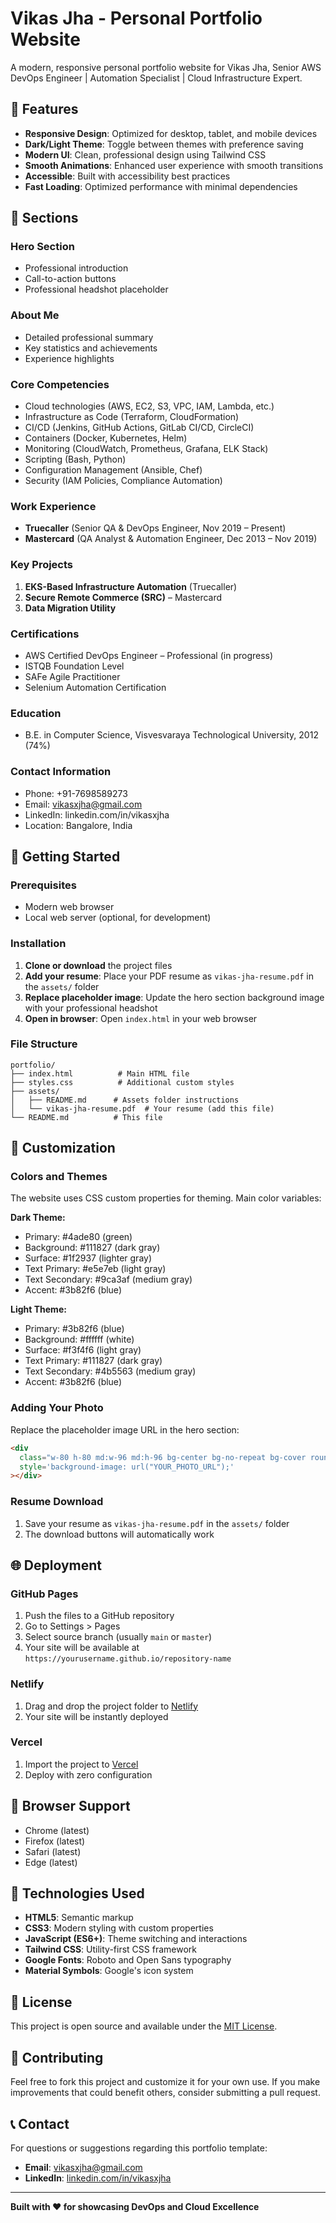 # Vikas Jha - Personal Portfolio Website

A modern, responsive personal portfolio website for Vikas Jha, Senior AWS DevOps Engineer | Automation Specialist | Cloud Infrastructure Expert.

## 🌟 Features

- **Responsive Design**: Optimized for desktop, tablet, and mobile devices
- **Dark/Light Theme**: Toggle between themes with preference saving
- **Modern UI**: Clean, professional design using Tailwind CSS
- **Smooth Animations**: Enhanced user experience with smooth transitions
- **Accessible**: Built with accessibility best practices
- **Fast Loading**: Optimized performance with minimal dependencies

## 📱 Sections

### Hero Section

- Professional introduction
- Call-to-action buttons
- Professional headshot placeholder

### About Me

- Detailed professional summary
- Key statistics and achievements
- Experience highlights

### Core Competencies

- Cloud technologies (AWS, EC2, S3, VPC, IAM, Lambda, etc.)
- Infrastructure as Code (Terraform, CloudFormation)
- CI/CD (Jenkins, GitHub Actions, GitLab CI/CD, CircleCI)
- Containers (Docker, Kubernetes, Helm)
- Monitoring (CloudWatch, Prometheus, Grafana, ELK Stack)
- Scripting (Bash, Python)
- Configuration Management (Ansible, Chef)
- Security (IAM Policies, Compliance Automation)

### Work Experience

- **Truecaller** (Senior QA & DevOps Engineer, Nov 2019 – Present)
- **Mastercard** (QA Analyst & Automation Engineer, Dec 2013 – Nov 2019)

### Key Projects

1. **EKS-Based Infrastructure Automation** (Truecaller)
2. **Secure Remote Commerce (SRC)** – Mastercard
3. **Data Migration Utility**

### Certifications

- AWS Certified DevOps Engineer – Professional (in progress)
- ISTQB Foundation Level
- SAFe Agile Practitioner
- Selenium Automation Certification

### Education

- B.E. in Computer Science, Visvesvaraya Technological University, 2012 (74%)

### Contact Information

- Phone: +91-7698589273
- Email: vikasxjha@gmail.com
- LinkedIn: linkedin.com/in/vikasxjha
- Location: Bangalore, India

## 🚀 Getting Started

### Prerequisites

- Modern web browser
- Local web server (optional, for development)

### Installation

1. **Clone or download** the project files
2. **Add your resume**: Place your PDF resume as `vikas-jha-resume.pdf` in the `assets/` folder
3. **Replace placeholder image**: Update the hero section background image with your professional headshot
4. **Open in browser**: Open `index.html` in your web browser

### File Structure

```
portfolio/
├── index.html          # Main HTML file
├── styles.css          # Additional custom styles
├── assets/
│   ├── README.md      # Assets folder instructions
│   └── vikas-jha-resume.pdf  # Your resume (add this file)
└── README.md          # This file
```

## 🎨 Customization

### Colors and Themes

The website uses CSS custom properties for theming. Main color variables:

**Dark Theme:**

- Primary: #4ade80 (green)
- Background: #111827 (dark gray)
- Surface: #1f2937 (lighter gray)
- Text Primary: #e5e7eb (light gray)
- Text Secondary: #9ca3af (medium gray)
- Accent: #3b82f6 (blue)

**Light Theme:**

- Primary: #3b82f6 (blue)
- Background: #ffffff (white)
- Surface: #f3f4f6 (light gray)
- Text Primary: #111827 (dark gray)
- Text Secondary: #4b5563 (medium gray)
- Accent: #3b82f6 (blue)

### Adding Your Photo

Replace the placeholder image URL in the hero section:

```html
<div
  class="w-80 h-80 md:w-96 md:h-96 bg-center bg-no-repeat bg-cover rounded-full border-4 border-gray-200 dark:border-gray-800 shadow-2xl transition-colors duration-300"
  style='background-image: url("YOUR_PHOTO_URL");'
></div>
```

### Resume Download

1. Save your resume as `vikas-jha-resume.pdf` in the `assets/` folder
2. The download buttons will automatically work

## 🌐 Deployment

### GitHub Pages

1. Push the files to a GitHub repository
2. Go to Settings > Pages
3. Select source branch (usually `main` or `master`)
4. Your site will be available at `https://yourusername.github.io/repository-name`

### Netlify

1. Drag and drop the project folder to [Netlify](https://netlify.com)
2. Your site will be instantly deployed

### Vercel

1. Import the project to [Vercel](https://vercel.com)
2. Deploy with zero configuration

## 📱 Browser Support

- Chrome (latest)
- Firefox (latest)
- Safari (latest)
- Edge (latest)

## 🔧 Technologies Used

- **HTML5**: Semantic markup
- **CSS3**: Modern styling with custom properties
- **JavaScript (ES6+)**: Theme switching and interactions
- **Tailwind CSS**: Utility-first CSS framework
- **Google Fonts**: Roboto and Open Sans typography
- **Material Symbols**: Google's icon system

## 📄 License

This project is open source and available under the [MIT License](LICENSE).

## 🤝 Contributing

Feel free to fork this project and customize it for your own use. If you make improvements that could benefit others, consider submitting a pull request.

## 📞 Contact

For questions or suggestions regarding this portfolio template:

- **Email**: vikasxjha@gmail.com
- **LinkedIn**: [linkedin.com/in/vikasxjha](https://linkedin.com/in/vikasxjha)

---

**Built with ❤️ for showcasing DevOps and Cloud Excellence**
